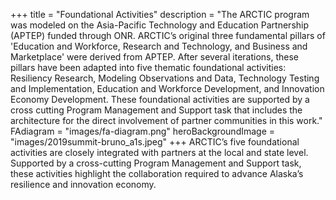 +++
title = "Foundational Activities"
description = "The ARCTIC program was modeled on the Asia-Pacific Technology and Education Partnership (APTEP) funded through ONR. ARCTIC’s original three fundamental pillars of 'Education and Workforce, Research and Technology, and Business and Marketplace' were derived from APTEP. After several iterations, these pillars have been adapted into five thematic foundational activities: Resiliency Research, Modeling Observations and Data, Technology Testing and Implementation, Education and Workforce Development, and Innovation Economy Development. These foundational activities are supported by a cross cutting Program Management and Support task that includes the architecture for the direct involvement of partner communities in this work."
FAdiagram = "images/fa-diagram.png"
heroBackgroundImage = "images/2019summit-bruno_a1s.jpeg"
+++
ARCTIC’s five foundational activities are closely integrated with partners at the local and state level. Supported by a cross-cutting Program Management and Support task, these activities highlight the collaboration required to advance Alaska’s resilience and innovation economy.